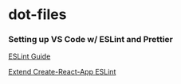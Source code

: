# dot-files

### Setting up VS Code w/ ESLint and Prettier
[ESLint Guide](https://blog.geographer.fr/eslint-guide)

[Extend Create-React-App ESLint](https://medium.com/@pppped/extend-create-react-app-with-airbnbs-eslint-config-prettier-flow-and-react-testing-library-96627e9a9672)
